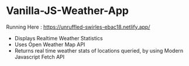 # Vanilla-JS-Weather-App
Running Here : https://unruffled-swirles-ebac18.netlify.app/

* Displays Realtime Weather Statistics
* Uses Open Weather Map API
* Returns real time weather stats of locations queried, by using Modern Javascript 
Fetch API

